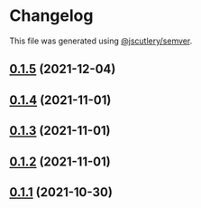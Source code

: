 # Changelog

This file was generated using [@jscutlery/semver](https://github.com/jscutlery/semver).

## [0.1.5](https://github.com/nidomiro/ts-tools/compare/config-helper@0.1.4...config-helper@0.1.5) (2021-12-04)

## [0.1.4](https://github.com/nidomiro/ts-tools/compare/config-helper@0.1.3...config-helper@0.1.4) (2021-11-01)

## [0.1.3](https://github.com/nidomiro/ts-tools/compare/config-helper@0.1.2...config-helper@0.1.3) (2021-11-01)

## [0.1.2](https://github.com/nidomiro/ts-tools/compare/config-helper@0.1.1...config-helper@0.1.2) (2021-11-01)

## [0.1.1](https://github.com/nidomiro/ts-tools/compare/config-helper@0.1.0...config-helper@0.1.1) (2021-10-30)
